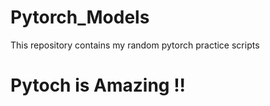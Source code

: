 # Pytorch_Models

This repository contains my random pytorch practice scripts

# Pytoch is Amazing !!
